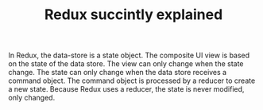 ﻿---
layout: post
title: "Redux succintly explained"
---

In Redux, the data-store is a state object. The composite UI view is based on the state of the data store. The view can only change when the state change. The state can only change when the data store receives a command object. The command object is processed by a reducer to create a new state. Because Redux uses a reducer, the state is never modified, only changed.